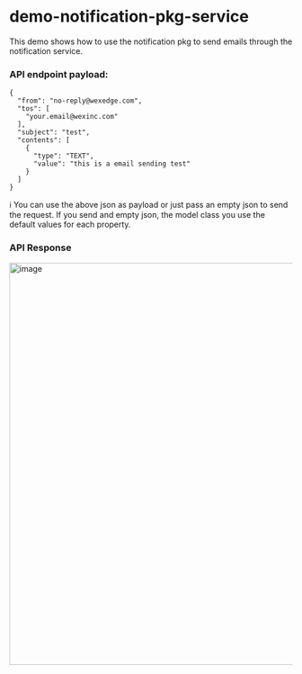 # demo-notification-pkg-service

This demo shows how to use the notification pkg to send emails through the notification service.

### API endpoint payload:

```
{
  "from": "no-reply@wexedge.com",
  "tos": [
    "your.email@wexinc.com"
  ],
  "subject": "test",
  "contents": [
    {
      "type": "TEXT",
      "value": "this is a email sending test"
    }
  ]
}
```

ℹ️ You can use the above json as payload or just pass an empty json to send the request. If you send and empty json, the model class you use the default values for each property.

### API Response

<img width="715" alt="image" src="https://github.com/wex-maianatanael/demo-notification-pkg-service/assets/97063562/b701d886-19c3-4ccb-bceb-ef67e78611ec">
